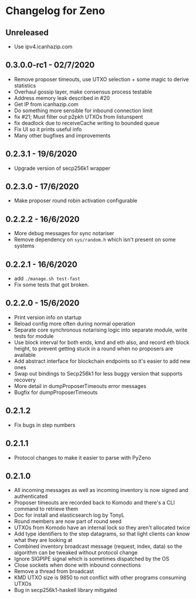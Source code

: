 # Changelog for Zeno

## Unreleased

* Use ipv4.icanhazip.com

## 0.3.0.0-rc1 - 02/7/2020

* Remove proposer timeouts, use UTXO selection + some magic to derive statistics
* Overhaul gossip layer, make consensus process testable
* Address memory leak described in #20
* Get IP from icanhazip.com
* Do something more sensible for inbound connection limit
* fix #21; Must filter out p2pkh UTXOs from listunspent
* fix deadlock due to receiveCache writing to bounded queue
* Fix UI so it prints useful info
* Many other bugfixes and improvements

## 0.2.3.1 - 19/6/2020

* Upgrade version of secp256k1 wrapper

## 0.2.3.0 - 17/6/2020

* Make proposer round robin activation configurable

## 0.2.2.2 - 16/6/2020

* More debug messages for sync notariser
* Remove dependency on `sys/random.h` which isn't present on some systems

## 0.2.2.1 - 16/6/2020

* add `./manage.sh test-fast`
* Fix some tests that got broken.

## 0.2.2.0 - 15/6/2020

* Print version info on startup
* Reload config more often during normal operation
* Separate core synchronous notarising logic into separate module, write tests for module
* Use block interval for both ends, kmd and eth also, and record eth block height, to prevent getting stuck in a round when no proposers are available
* Add abstract interface for blockchain endpoints so it's easier to add new ones
* Swap out bindings to Secp256k1 for less buggy version that supports recovery
* More detail in dumpProposerTimeouts error messages
* Bugfix for dumpProposerTimeouts

## 0.2.1.2

* Fix bugs in step numbers

## 0.2.1.1

* Protocol changes to make it easier to parse with PyZeno

## 0.2.1.0

* All incoming messages as well as incoming inventory is now signed and authenticated
* Proposer timeouts are recorded back to Komodo and there's a CLI command to retrieve them
* Doc for install and elasticsearch log by TonyL
* Round members are now part of round seed
* UTXOs from Komodo have an internal lock so they aren't allocated twice
* Add type identifiers to the step datagrams, so that light clients can know what they are looking at
* Combined inventory broadcast message (request, index, data) so the algorithm can be tweaked without protocol change
* Ignore SIGPIPE signal which is sometimes dispatched by the OS
* Close sockets when done with inbound connections
* Remove a thread from broadcast
* KMD UTXO size is 9850 to not conflict with other programs consuming UTXOs
* Bug in secp256k1-haskell library mitigated
